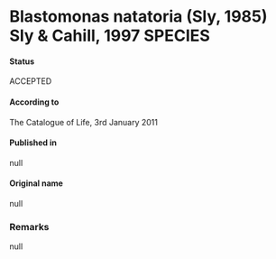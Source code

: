 # Blastomonas natatoria (Sly, 1985) Sly & Cahill, 1997 SPECIES

#### Status
ACCEPTED

#### According to
The Catalogue of Life, 3rd January 2011

#### Published in
null

#### Original name
null

### Remarks
null